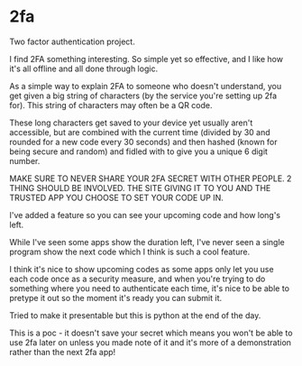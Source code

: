 # 2fa
Two factor authentication project.

I find 2FA something interesting. So simple yet so effective, and I like how it's all offline and all done through logic.

As a simple way to explain 2FA to someone who doesn't understand, you get given a big string of characters (by the service you're setting up 2fa for). This string of characters may often be a QR code.

These long characters get saved to your device yet usually aren't accessible, but are combined with the current time (divided by 30 and rounded for a new code every 30 seconds) and then hashed (known for being 
secure and random) and fidled with to give you a unique 6 digit number.



MAKE SURE TO NEVER SHARE YOUR 2FA SECRET WITH OTHER PEOPLE. 2 THING SHOULD BE INVOLVED. THE SITE GIVING IT TO YOU AND THE TRUSTED APP YOU CHOOSE TO SET YOUR CODE UP IN.



I've added a feature so you can see your upcoming code and how long's left. 

While I've seen some apps show the duration left, I've never seen a single program show the next code which I think is such a cool feature.

I think it's nice to show upcoming codes as some apps only let you use each code once as a security measure, and when you're trying to do something where you need to authenticate each time, it's nice to be able to pretype it out so the moment it's ready you can submit it.


Tried to make it presentable but this is python at the end of the day.


This is a poc - it doesn't save your secret which means you won't be able to use 2fa later on unless you made note of it and it's more of a demonstration rather than the next 2fa app!

